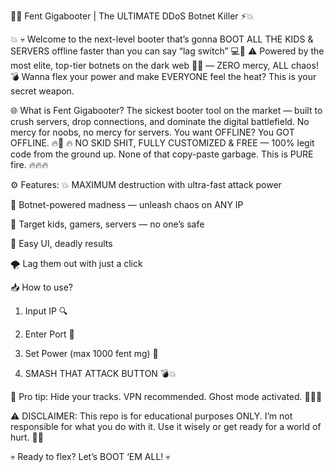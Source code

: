 🚀🔥 Fent Gigabooter | The ULTIMATE DDoS Botnet Killer ⚡💥





💥
💀 Welcome to the next-level booter that’s gonna BOOT ALL THE KIDS & SERVERS offline faster than you can say “lag switch” 💻💨
⚠️ Powered by the most elite, top-tier botnets on the dark web 🤖👾 — ZERO mercy, ALL chaos!
💣 Wanna flex your power and make EVERYONE feel the heat? This is your secret weapon.





🌐 What is Fent Gigabooter?
The sickest booter tool on the market — built to crush servers, drop connections, and dominate the digital battlefield. No mercy for noobs, no mercy for servers. You want OFFLINE? You GOT OFFLINE. 🔥🛑
🔥 NO SKID SHIT, FULLY CUSTOMIZED & FREE — 100% legit code from the ground up. None of that copy-paste garbage. This is PURE fire. 🔥🔥🔥





⚙️ Features:
💥 MAXIMUM destruction with ultra-fast attack power

👹 Botnet-powered madness — unleash chaos on ANY IP

🎯 Target kids, gamers, servers — no one’s safe

🚀 Easy UI, deadly results

🌪️ Lag them out with just a click





📥 How to use?
1. Input IP 🔍

2. Enter Port 🎯

3. Set Power (max 1000 fent mg) 💊

4. SMASH THAT ATTACK BUTTON 💣💥





🤫 Pro tip:
Hide your tracks. VPN recommended. Ghost mode activated. 👻🕵️‍♂️





⚠️ DISCLAIMER:
This repo is for educational purposes ONLY. I’m not responsible for what you do with it. Use it wisely or get ready for a world of hurt. 👊💥





💀 Ready to flex? Let’s BOOT ‘EM ALL! 💀

